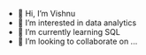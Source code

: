 - 👋 Hi, I’m Vishnu
- 👀 I’m interested in data analytics
- 🌱 I’m currently learning SQL
- 💞️ I’m looking to collaborate on ...

<!---
Vivareddy6/Vivareddy6 is a ✨ special ✨ repository because its `README.md` (this file) appears on your GitHub profile.
You can click the Preview link to take a look at your changes.
--->
